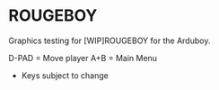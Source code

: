 # ROUGEBOY
Graphics testing for [WIP]ROUGEBOY for the Arduboy.


D-PAD = Move player
A+B = Main Menu

* Keys subject to change
